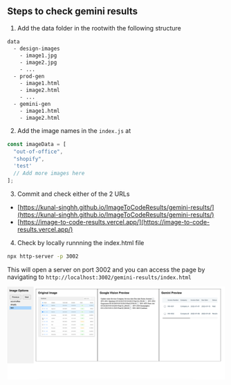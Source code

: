 ## Steps to check gemini results

1. Add the data folder in the rootwith the following structure

```
data
  - design-images
    - image1.jpg
    - image2.jpg
    - ...
  - prod-gen
    - image1.html
    - image2.html
    - ...
  - gemini-gen
    - image1.html
    - image2.html

```


2. Add the image names in the `index.js` at 


```javascript
const imageData = [
  "out-of-office",
  "shopify",
  'test'
  // Add more images here
];
```


3. Commit and check either of the 2 URLs
  - [https://kunal-singhh.github.io/ImageToCodeResults/gemini-results/](https://kunal-singhh.github.io/ImageToCodeResults/gemini-results/) 
  - [https://image-to-code-results.vercel.app/](https://image-to-code-results.vercel.app/)


4. Check by locally runnning the index.html file
```bash
npx http-server -p 3002
```
This will open a server on port 3002 and you can access the page by navigating to `http://localhost:3002/gemini-results/index.html`


![data/preview.png](data/preview.png)

